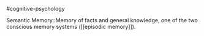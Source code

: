 #cognitive-psychology 

Semantic Memory::Memory of facts and general knowledge, one of the two conscious memory systems ([[episodic memory]]).
<!--SR:!2024-04-18,9,250-->